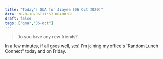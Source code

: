 ```yaml
---
title: "Today's Q&A for Jiayee (06 Oct 2020)"
date: 2020-10-06T11:57:00+08:00
draft: false
tags: ["qna","06-oct"]
---
```

> Do you have any new friends?

In a few minutes, if all goes well, yes! I'm joining my office's "Random Lunch Connect" today and on Friday.
